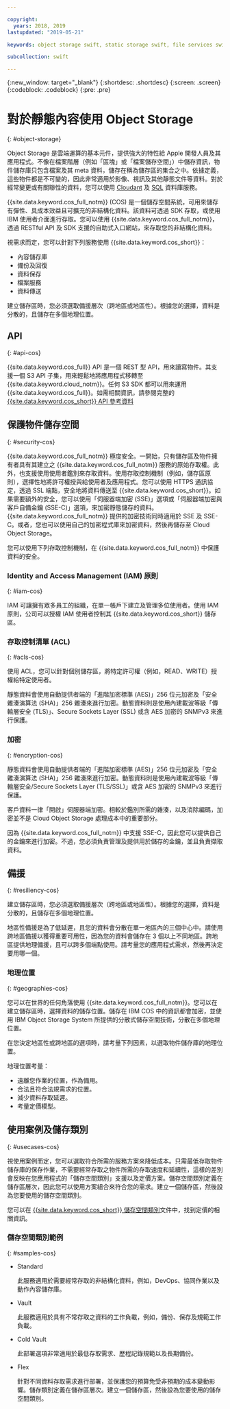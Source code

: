 ```yaml
---

copyright:
  years: 2018, 2019
lastupdated: "2019-05-21"

keywords: object storage swift, static storage swift, file services swift, swift storage class, cos swift, swift data encryption, static swift

subcollection: swift

---
```


{:new_window: target="_blank"}
{:shortdesc: .shortdesc}
{:screen: .screen}
{:codeblock: .codeblock}
{:pre: .pre}

# 對於靜態內容使用 Object Storage
{: #object-storage}

Object Storage 是雲端運算的基本元件，提供強大的特性給 Apple 開發人員及其應用程式。不像在檔案階層（例如「區塊」或「檔案儲存空間」）中儲存資訊，物件儲存庫只包含檔案及其 meta 資料，儲存在稱為儲存區的集合之中。依據定義，這些物件都是不可變的，因此非常適用於影像、視訊及其他靜態文件等資料。對於經常變更或有關聯性的資料，您可以使用 [Cloudant](/docs/swift/data?topic=swift-cloudant#cloudant) 及 [SQL](/docs/swift/data?topic=swift-sql_data#sql_data) 資料庫服務。

{{site.data.keyword.cos_full_notm}} (COS) 是一個儲存空間系統，可用來儲存有彈性、具成本效益且可擴充的非結構化資料。該資料可透過 SDK 存取，或使用 IBM 使用者介面進行存取。您可以使用 {{site.data.keyword.cos_full_notm}}，透過 RESTful API 及 SDK 支援的自助式入口網站，來存取您的非結構化資料。 

視需求而定，您可以針對下列服務使用 {{site.data.keyword.cos_short}}：

* 內容儲存庫
* 備份及回復
* 資料保存
* 檔案服務
* 資料傳送

建立儲存區時，您必須選取備援層次（跨地區或地區性）。根據您的選擇，資料是分散的，且儲存在多個地理位置。

## API
{: #api-cos}

{{site.data.keyword.cos_full}} API 是一個 REST 型 API，用來讀寫物件。其支援一個 S3 API 子集，用來輕鬆地將應用程式移轉至 {{site.data.keyword.cloud_notm}}。任何 S3 SDK 都可以用來運用 {{site.data.keyword.cos_full}}。如需相關資訊，請參閱完整的 [{{site.data.keyword.cos_short}} API 參考資料](/docs/services/cloud-object-storage/api-reference?topic=cloud-object-storage-compatibility-api-about#about-the-ibm-cloud-object-storage-api)

## 保護物件儲存空間
{: #security-cos}

{{site.data.keyword.cos_full_notm}} 極度安全。一開始，只有儲存區及物件擁有者具有其建立之 {{site.data.keyword.cos_full_notm}} 服務的原始存取權。此外，也支援使用使用者鑑別來存取資料。使用存取控制機制（例如，儲存區原則），選擇性地將許可權授與給使用者及應用程式。您可以使用 HTTPS 通訊協定，透過 SSL 端點，安全地將資料傳送至 {{site.data.keyword.cos_short}}。如果需要額外的安全，您可以使用「伺服器端加密 (SSE)」選項或「伺服器端加密與客戶自備金鑰 (SSE-C)」選項，來加密靜態儲存的資料。{{site.data.keyword.cos_full_notm}} 提供的加密技術同時適用於 SSE 及 SSE-C。或者，您也可以使用自己的加密程式庫來加密資料，然後再儲存至 Cloud Object Storage。

您可以使用下列存取控制機制，在 {{site.data.keyword.cos_full_notm}} 中保護資料的安全。

### Identity and Access Management (IAM) 原則
{: #iam-cos}

IAM 可讓擁有眾多員工的組織，在單一帳戶下建立及管理多位使用者。使用 IAM 原則，公司可以授權 IAM 使用者控制其 {{site.data.keyword.cos_short}} 儲存區。

### 存取控制清單 (ACL)
{: #acls-cos}

使用 ACL，您可以針對個別儲存區，將特定許可權（例如，READ、WRITE）授權給特定使用者。

靜態資料會使用自動提供者端的「進階加密標準 (AES)」256 位元加密及「安全雜湊演算法 (SHA)」256 雜湊來進行加密。動態資料則是使用內建載波等級「傳輸層安全 (TLS)」、Secure Sockets Layer (SSL) 或含 AES 加密的 SNMPv3 來進行保護。

### 加密
{: #encryption-cos}

靜態資料會使用自動提供者端的「進階加密標準 (AES)」256 位元加密及「安全雜湊演算法 (SHA)」256 雜湊來進行加密。動態資料則是使用內建載波等級「傳輸層安全/Secure Sockets Layer (TLS/SSL)」或含 AES 加密的 SNMPv3 來進行保護。

客戶資料一律「開啟」伺服器端加密。相較於鑑別所需的雜湊，以及消除編碼，加密並不是 Cloud Object Storage 處理成本中的重要部分。

因為 {{site.data.keyword.cos_full_notm}} 中支援 SSE-C，因此您可以提供自己的金鑰來進行加密。不過，您必須負責管理及提供用於儲存的金鑰，並且負責擷取資料。

## 備援
{: #resiliency-cos}

建立儲存區時，您必須選取備援層次（跨地區或地區性）。根據您的選擇，資料是分散的，且儲存在多個地理位置。

地區性備援是為了低延遲，且您的資料會分散在單一地區內的三個中心中。請使用跨地區備援以獲得重要可用性，因為您的資料會儲存在 3 個以上不同地區。跨地區提供地理備援，且可以跨多個端點使用。請考量您的應用程式需求，然後再決定要用哪一個。

### 地理位置
{: #geographies-cos}

您可以在世界的任何角落使用 {{site.data.keyword.cos_full_notm}}。您可以在建立儲存區時，選擇資料的儲存位置。儲存在 IBM COS 中的資訊都會加密，並使用 IBM Object Storage System 所提供的分散式儲存空間技術，分散在多個地理位置。 

在您決定地區性或跨地區的選項時，請考量下列因素，以選取物件儲存庫的地理位置。

地理位置考量：
* 遠離您作業的位置，作為備用。
* 合法且符合法規需求的位置。
* 減少資料存取延遲。
* 考量定價模型。

## 使用案例及儲存類別
{: #usecases-cos}

視使用案例而定，您可以選取符合所需的服務方案來降低成本。只需最低存取物件儲存庫的保存作業，不需要經常存取之物件所需的存取速度和延續性，這樣的差別會反映在您應用程式的「儲存空間類別」支援以及定價方案。儲存空間類別定義在儲存區層次，因此您可以使用方案組合來符合您的需求。建立一個儲存區，然後設為您要使用的儲存空間類別。

您可以在 [{{site.data.keyword.cos_short}} 儲存空間類別](/docs/services/cloud-object-storage/help?topic=cloud-object-storage-billing#ibm-cos-pricing)文件中，找到定價的相關資訊。

### 儲存空間類別範例
{: #samples-cos}

- Standard
  
  此服務適用於需要經常存取的非結構化資料，例如，DevOps、協同作業以及動作內容儲存庫。

- Vault
  
  此服務適用於具有不常存取之資料的工作負載，例如，備份、保存及規範工作負載。

- Cold Vault
  
  此部署選項非常適用於最低存取需求、歷程記錄規範以及長期備份。

- Flex

  針對不同資料存取需求進行部署，並保護您的預算免受非預期的成本變動影響。儲存類別定義在儲存區層次。建立一個儲存區，然後設為您要使用的儲存空間類別。


